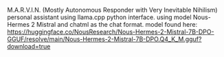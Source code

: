M.A.R.V.I.N. (Mostly Autonomous Responder with Very Inevitable Nihilism) personal assistant using llama.cpp python interface. using model Nous-Hermes 2 Mistral and chatml as the chat format. model found here: https://huggingface.co/NousResearch/Nous-Hermes-2-Mistral-7B-DPO-GGUF/resolve/main/Nous-Hermes-2-Mistral-7B-DPO.Q4_K_M.gguf?download=true
